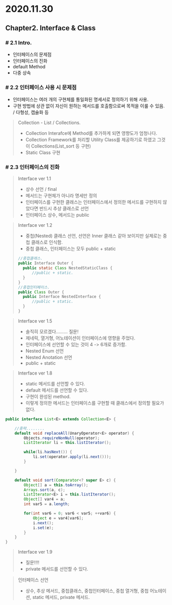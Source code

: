 # 2020.11.30

## Chapter2. Interface & Class

### # 2.1 Intro.
- 인터페이스의 문제점
- 인터페이스의 진화
- default Method
- 다중 상속

### # 2.2 인터페이스 사용 시 문제점  
- 인터페이스는 여러 개의 구현체를 통일화된 명세서로 정의하기 위해 사용.
- 구현 방법에 상관 없이 자신이 원하는 메서드를 호출함으로써 목적을 이룰 수 있음. / 다형성, 캡슐화 등

> Collection - List / Collections.
> - Collection Interafce에 Method를 추가하게 되면 영향도가 엄청나다.
> - Collection Framework를 처리할 Utility Class를 제공하기로 하였고 그것이 Collections(List_sort 등 구현)
> - Static Class 구현


### # 2.3 인터페이스의 진화
> Interface ver 1.1
> - 상수 선언 / final
> - 메서드는 구현체가 아니라 명세만 정의
> - 인터페이스를 구현한 클래스는 인터페이스에서 정의한 메서드를 구현하지 않았다면 반드시 추상 클래스로 선언
> - 인터페이스 상수, 메서드는 public

> Interface ver 1.2
> - 중첩(Nested) 클래스 선언, 선언은 Inner 클래스 같아 보이지만 실제로는 중첩 클래스로 인식함.
> - 중첩 클래스, 인터페이스는 모두 public + static
> ```java
> //중첩클래스.
> public Interface Outer {
>   public static Class NestedStaticClass {
>       //public + static.
>   } 
> }
> //중첩인터페이스.
> public Class Outer {
>   public Interface NestedInterface {
>       //public + static.
>   }
> }
> ```

> Interface ver 1.5
> - 솔직히 모르겠다......... 질문!
> - 제네릭, 열거형, 어노테이션이 인터페이스에 영향을 주었다.
> - 인터페이스에 선언할 수 있는 것이 4 -> 6개로 증가함.
> - Nested Enum 선언
> - Nested Anotation 선언
> - public + static

> Interface ver 1.8
> - static 메서드를 선언할 수 있다.
> - default 메서드를 선언할 수 있다.
> - 구현이 완성된 method.
> - 이렇게 정의한 메서드는 인터페이스를 구현할 때 클래스에서 정의할 필요가 없다.

```java
public interface List<E> extends Collection<E> {

    //중략........
    default void replaceAll(UnaryOperator<E> operator) {
        Objects.requireNonNull(operator);
        ListIterator li = this.listIterator();

        while(li.hasNext()) {
            li.set(operator.apply(li.next()));
        }

    }

    default void sort(Comparator<? super E> c) {
        Object[] a = this.toArray();
        Arrays.sort(a, c);
        ListIterator<E> i = this.listIterator();
        Object[] var4 = a;
        int var5 = a.length;

        for(int var6 = 0; var6 < var5; ++var6) {
            Object e = var4[var6];
            i.next();
            i.set(e);
        }
    }
}
```

> Interface ver 1.9
> - 질문!!!!
> - private 메서드를 선언할 수 있다.

> 인터페이스 선언
> - 상수, 추상 메서드, 중첩클래스, 중첩인터페이스, 중첩 열거형, 중첩 어노테이션, static 메서드, private 메서드.

